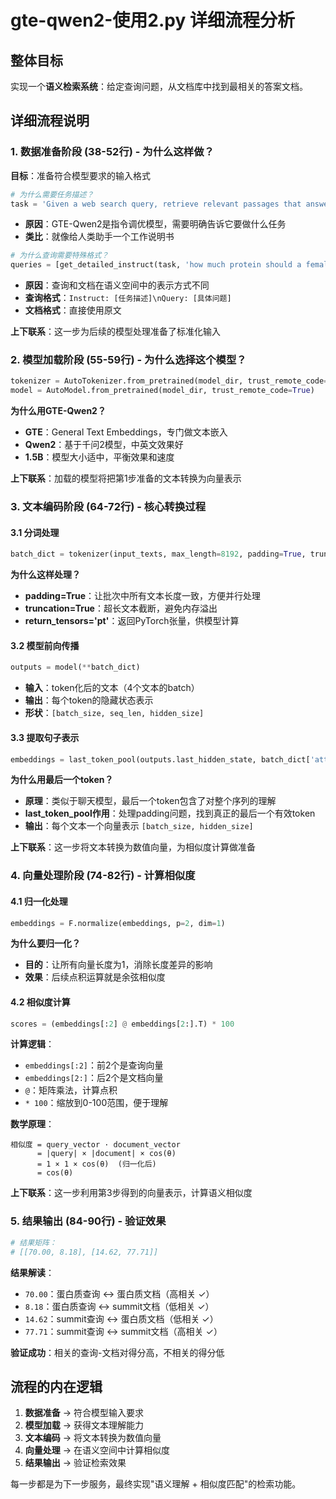 # gte-qwen2-使用2.py 详细流程分析

## 整体目标
实现一个**语义检索系统**：给定查询问题，从文档库中找到最相关的答案文档。

## 详细流程说明

### 1. 数据准备阶段 (38-52行) - 为什么这样做？

**目标**：准备符合模型要求的输入格式

```python
# 为什么需要任务描述？
task = 'Given a web search query, retrieve relevant passages that answer the query'
```
- **原因**：GTE-Qwen2是指令调优模型，需要明确告诉它要做什么任务
- **类比**：就像给人类助手一个工作说明书

```python
# 为什么查询需要特殊格式？
queries = [get_detailed_instruct(task, 'how much protein should a female eat')]
```
- **原因**：查询和文档在语义空间中的表示方式不同
- **查询格式**：`Instruct: [任务描述]\nQuery: [具体问题]`
- **文档格式**：直接使用原文

**上下联系**：这一步为后续的模型处理准备了标准化输入

### 2. 模型加载阶段 (55-59行) - 为什么选择这个模型？

```python
tokenizer = AutoTokenizer.from_pretrained(model_dir, trust_remote_code=True)
model = AutoModel.from_pretrained(model_dir, trust_remote_code=True)
```

**为什么用GTE-Qwen2？**
- **GTE**：General Text Embeddings，专门做文本嵌入
- **Qwen2**：基于千问2模型，中英文效果好
- **1.5B**：模型大小适中，平衡效果和速度

**上下联系**：加载的模型将把第1步准备的文本转换为向量表示

### 3. 文本编码阶段 (64-72行) - 核心转换过程

#### 3.1 分词处理
```python
batch_dict = tokenizer(input_texts, max_length=8192, padding=True, truncation=True, return_tensors='pt')
```
**为什么这样处理？**
- **padding=True**：让批次中所有文本长度一致，方便并行处理
- **truncation=True**：超长文本截断，避免内存溢出
- **return_tensors='pt'**：返回PyTorch张量，供模型计算

#### 3.2 模型前向传播
```python
outputs = model(**batch_dict)
```
- **输入**：token化后的文本（4个文本的batch）
- **输出**：每个token的隐藏状态表示
- **形状**：`[batch_size, seq_len, hidden_size]`

#### 3.3 提取句子表示
```python
embeddings = last_token_pool(outputs.last_hidden_state, batch_dict['attention_mask'])
```

**为什么用最后一个token？**
- **原理**：类似于聊天模型，最后一个token包含了对整个序列的理解
- **last_token_pool作用**：处理padding问题，找到真正的最后一个有效token
- **输出**：每个文本一个向量表示 `[batch_size, hidden_size]`

**上下联系**：这一步将文本转换为数值向量，为相似度计算做准备

### 4. 向量处理阶段 (74-82行) - 计算相似度

#### 4.1 归一化处理
```python
embeddings = F.normalize(embeddings, p=2, dim=1)
```
**为什么要归一化？**
- **目的**：让所有向量长度为1，消除长度差异的影响
- **效果**：后续点积运算就是余弦相似度

#### 4.2 相似度计算
```python
scores = (embeddings[:2] @ embeddings[2:].T) * 100
```
**计算逻辑**：
- `embeddings[:2]`：前2个是查询向量
- `embeddings[2:]`：后2个是文档向量
- `@`：矩阵乘法，计算点积
- `* 100`：缩放到0-100范围，便于理解

**数学原理**：
```
相似度 = query_vector · document_vector
      = |query| × |document| × cos(θ)
      = 1 × 1 × cos(θ)  (归一化后)
      = cos(θ)
```

**上下联系**：这一步利用第3步得到的向量表示，计算语义相似度

### 5. 结果输出 (84-90行) - 验证效果

```python
# 结果矩阵：
# [[70.00, 8.18], [14.62, 77.71]]
```

**结果解读**：
- `70.00`：蛋白质查询 ↔ 蛋白质文档（高相关 ✓）
- `8.18`：蛋白质查询 ↔ summit文档（低相关 ✓）
- `14.62`：summit查询 ↔ 蛋白质文档（低相关 ✓）
- `77.71`：summit查询 ↔ summit文档（高相关 ✓）

**验证成功**：相关的查询-文档对得分高，不相关的得分低

## 流程的内在逻辑

1. **数据准备** → 符合模型输入要求
2. **模型加载** → 获得文本理解能力  
3. **文本编码** → 将文本转换为数值向量
4. **向量处理** → 在语义空间中计算相似度
5. **结果输出** → 验证检索效果

每一步都是为下一步服务，最终实现"语义理解 + 相似度匹配"的检索功能。